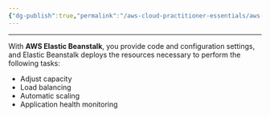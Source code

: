 ```yaml
---
{"dg-publish":true,"permalink":"/aws-cloud-practitioner-essentials/aws-elastic-beanstalk/"}
---
```


---

With **AWS Elastic Beanstalk**, you provide code and configuration settings, and Elastic Beanstalk deploys the resources necessary to perform the following tasks:

- Adjust capacity
- Load balancing
- Automatic scaling
- Application health monitoring